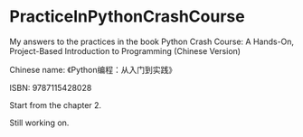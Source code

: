 # PracticeInPythonCrashCourse
My answers to the practices in the book Python Crash Course: A Hands-On, Project-Based Introduction to Programming (Chinese Version)

Chinese name: 《Python编程：从入门到实践》

ISBN: 9787115428028

Start from the chapter 2.

Still working on.
